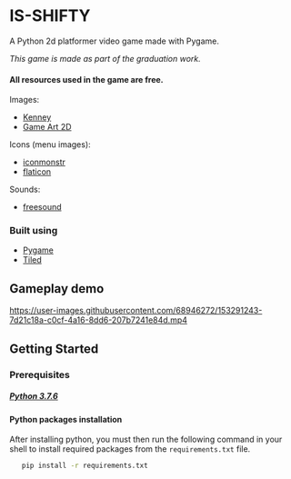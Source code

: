 # IS-SHIFTY
A Python 2d platformer video game made with Pygame.

*This game is made as part of the graduation work.*

#### All resources used in the game are free.

Images: 
* [Kenney](https://www.kenney.nl/)
* [Game Art 2D](https://www.gameart2d.com/freebies.html)

Icons (menu images):
* [iconmonstr](https://iconmonstr.com/)
* [flaticon](https://www.flaticon.com/)

Sounds:
* [freesound](https://freesound.org/)

### Built using
* [Pygame](https://www.pygame.org/wiki/GettingStarted)
* [Tiled](https://www.mapeditor.org/)

## Gameplay demo

https://user-images.githubusercontent.com/68946272/153291243-7d21c18a-c0cf-4a16-8dd6-207b7241e84d.mp4

## Getting Started

### Prerequisites

##### [Python 3.7.6](https://www.python.org/downloads/release/python-376/)

#### Python packages installation

After installing python, you must then run the following command in your shell to install required packages from the `requirements.txt` file. 

```sh
   pip install -r requirements.txt
   ```
